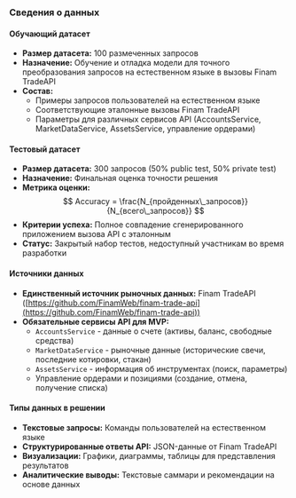 ### **Сведения о данных**

#### **Обучающий датасет**

*   **Размер датасета:** 100 размеченных запросов
*   **Назначение:** Обучение и отладка модели для точного преобразования запросов на естественном языке в вызовы Finam TradeAPI
*   **Состав:**
    *   Примеры запросов пользователей на естественном языке
    *   Соответствующие эталонные вызовы Finam TradeAPI
    *   Параметры для различных сервисов API (AccountsService, MarketDataService, AssetsService, управление ордерами)

#### **Тестовый датасет**
*   **Размер датасета:** 300 запросов (50% public test, 50% private test)
*   **Назначение:** Финальная оценка точности решения
*   **Метрика оценки:**
    $$
    Accuracy = \frac{N_{пройденных\_запросов}}{N_{всего\_запросов}}
    $$
*   **Критерии успеха:** Полное совпадение сгенерированного приложением вызова API с эталонным
*   **Статус:** Закрытый набор тестов, недоступный участникам во время разработки

#### **Источники данных**

*   **Единственный источник рыночных данных:** Finam TradeAPI ([https://github.com/FinamWeb/finam-trade-api](https://github.com/FinamWeb/finam-trade-api))
*   **Обязательные сервисы API для MVP:**
    *   `AccountsService` - данные о счете (активы, баланс, свободные средства)
    *   `MarketDataService` - рыночные данные (исторические свечи, последние котировки, стакан)
    *   `AssetsService` - информация об инструментах (поиск, параметры)
    *   Управление ордерами и позициями (создание, отмена, получение списка)

#### **Типы данных в решении**

*   **Текстовые запросы:** Команды пользователей на естественном языке
*   **Структурированные ответы API:** JSON-данные от Finam TradeAPI
*   **Визуализации:** Графики, диаграммы, таблицы для представления результатов
*   **Аналитические выводы:** Текстовые саммари и рекомендации на основе данных

